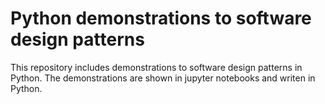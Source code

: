 # Python demonstrations to software design patterns
This repository includes demonstrations to software design patterns in Python. The demonstrations are
shown in jupyter notebooks and writen in Python.

